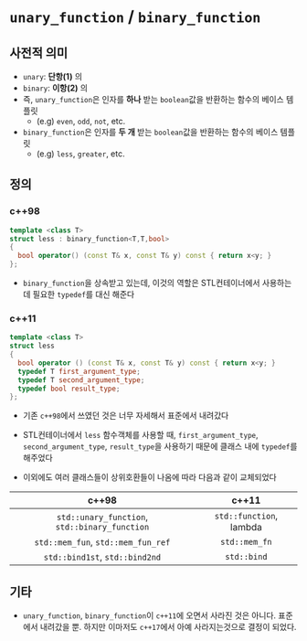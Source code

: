 # `unary_function` / `binary_function`

## 사전적 의미

- `unary`: **단항(1)** 의
- `binary`: **이항(2)** 의
- 즉, `unary_function`은 인자를 **하나** 받는 `boolean`값을 반환하는 함수의 베이스 템플릿
  + (e.g) `even`, `odd`, `not`, etc.
- `binary_function`은 인자를 **두 개** 받는 `boolean`값을 반환하는 함수의 베이스 템플릿
  + (e.g) `less`, `greater`, etc.

## 정의

### c++98

```c++
template <class T>
struct less : binary_function<T,T,bool>
{
  bool operator() (const T& x, const T& y) const { return x<y; }
};
```

- `binary_function`을 상속받고 있는데, 이것의 역할은 STL컨테이너에서 사용하는데 필요한
  `typedef`를 대신 해준다

### c++11

```c++
template <class T>
struct less
{
  bool operator () (const T& x, const T& y) const { return x<y; }
  typedef T first_argument_type;
  typedef T second_argument_type;
  typedef bool result_type;
};
```

- 기존 `c++98`에서 쓰였던 것은 너무 자세해서 표준에서 내려갔다

- STL컨테이너에서 `less` 함수객체를 사용할 때, `first_argument_type`,
  `second_argument_type`, `result_type`을 사용하기 때문에 클래스 내에 `typedef`를 해주었다

- 이외에도 여러 클래스들이 상위호환들이 나옴에 따라 다음과 같이 교체되었다

|                      c++98                  |         c++11         |
|:-------------------------------------------:|:---------------------:|
|`std::unary_function`, `std::binary_function`|`std::function`, lambda|
|     `std::mem_fun`, `std::mem_fun_ref`      |     `std::mem_fn`     |
|   `std::bind1st`, `std::bind2nd`            |      `std::bind`      |

## 기타

- `unary_function`, `binary_function`이 `c++11`에 오면서 사라진 것은 아니다. 표준에서
  내려갔을 뿐. 하지만 이마저도 `c++17`에서 아예 사라지는것으로 결정이 되었다.